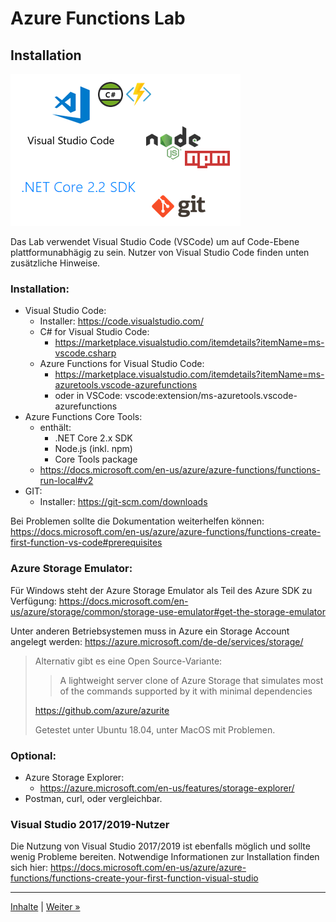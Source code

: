 # Azure Functions Lab 

## Installation

![installation.png](images/installation.png)

Das Lab verwendet Visual Studio Code (VSCode) um auf Code-Ebene plattformunabhägig zu sein. Nutzer von Visual Studio Code finden unten zusätzliche Hinweise.

### Installation:

* Visual Studio Code:	
	* Installer: https://code.visualstudio.com/
	* C# for Visual Studio Code:	
		* https://marketplace.visualstudio.com/itemdetails?itemName=ms-vscode.csharp
	* Azure Functions for Visual Studio Code: 
		* https://marketplace.visualstudio.com/itemdetails?itemName=ms-azuretools.vscode-azurefunctions 
		* oder in VSCode: vscode:extension/ms-azuretools.vscode-azurefunctions
* Azure Functions Core Tools:
	* enthält:
		* .NET Core 2.x SDK 
		* Node.js (inkl. npm)
		* Core Tools package
	* https://docs.microsoft.com/en-us/azure/azure-functions/functions-run-local#v2
* GIT: 
	* Installer: https://git-scm.com/downloads


Bei Problemen sollte die Dokumentation weiterhelfen können: https://docs.microsoft.com/en-us/azure/azure-functions/functions-create-first-function-vs-code#prerequisites

### Azure Storage Emulator:

Für Windows steht der Azure Storage Emulator als Teil des Azure SDK zu Verfügung: https://docs.microsoft.com/en-us/azure/storage/common/storage-use-emulator#get-the-storage-emulator

Unter anderen Betriebsystemen muss in Azure ein Storage Account angelegt werden: https://azure.microsoft.com/de-de/services/storage/

> Alternativ gibt es eine Open Source-Variante:
>
>>A lightweight server clone of Azure Storage that simulates most of the commands supported by it with minimal dependencies
>
> https://github.com/azure/azurite
>
> Getestet unter Ubuntu 18.04, unter MacOS mit Problemen.


### Optional:

* Azure Storage Explorer:	
	* https://azure.microsoft.com/en-us/features/storage-explorer/
* Postman, curl, oder vergleichbar.

### Visual Studio 2017/2019-Nutzer
Die Nutzung von Visual Studio 2017/2019 ist ebenfalls möglich und sollte wenig Probleme bereiten. 
Notwendige Informationen zur Installation finden sich hier: https://docs.microsoft.com/en-us/azure/azure-functions/functions-create-your-first-function-visual-studio

---
[Inhalte](lab1.md#lab-inhalte) | [Weiter »](lab1-part1.md)
